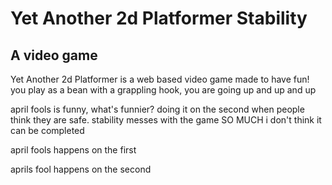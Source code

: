 
# Yet Another 2d Platformer Stability
## A video game

Yet Another 2d Platformer is a web based video game made to have fun! you play as a bean with a grappling hook, you are going up and up and up

april fools is funny, what's funnier? doing it on the second when people think they are safe. stability messes with the game SO MUCH i don't think it can be completed


 april fools happens on the first 

 aprils fool happens on the second